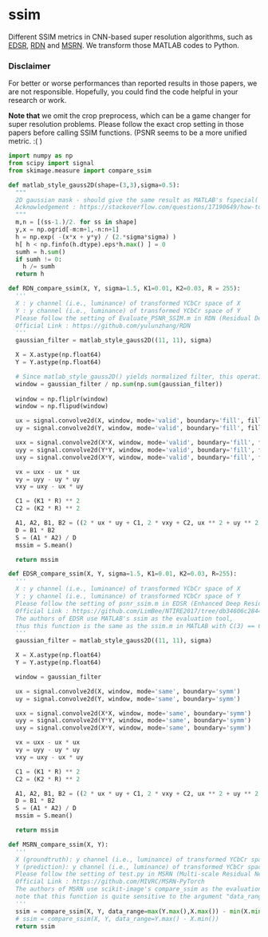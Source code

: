 # ssim
Different SSIM metrics in CNN-based super resolution algorithms, such as [EDSR](https://github.com/LimBee/NTIRE2017/tree/db34606c2844e89317aac8728a2de562ef1f8aba), [RDN](https://github.com/yulunzhang/RDN) and [MSRN](https://github.com/MIVRC/MSRN-PyTorch).
We transform those MATLAB codes to Python. 

### Disclaimer
For better or worse performances than reported results in those papers, we are not responsible. Hopefully, you could find the code helpful in your research or work.

**Note that** we omit the crop preprocess, which can be a game changer for super resolution problems. 
Please follow the exact crop setting in those papers before calling SSIM functions. (PSNR seems to be a more unified metric. :( )

```python
import numpy as np
from scipy import signal
from skimage.measure import compare_ssim

def matlab_style_gauss2D(shape=(3,3),sigma=0.5):
  """
  2D gaussian mask - should give the same result as MATLAB's fspecial('gaussian',[shape],[sigma])
  Acknowledgement : https://stackoverflow.com/questions/17190649/how-to-obtain-a-gaussian-filter-in-python (Author@ali_m)
  """
  m,n = [(ss-1.)/2. for ss in shape]
  y,x = np.ogrid[-m:m+1,-n:n+1]
  h = np.exp( -(x*x + y*y) / (2.*sigma*sigma) )
  h[ h < np.finfo(h.dtype).eps*h.max() ] = 0
  sumh = h.sum()
  if sumh != 0:
    h /= sumh
  return h

def RDN_compare_ssim(X, Y, sigma=1.5, K1=0.01, K2=0.03, R = 255):
  '''
  X : y channel (i.e., luminance) of transformed YCbCr space of X
  Y : y channel (i.e., luminance) of transformed YCbCr space of Y
  Please follow the setting of Evaluate_PSNR_SSIM.m in RDN (Residual Dense Network for Image Super-Resolution CVPR2018).
  Official Link : https://github.com/yulunzhang/RDN
  '''
  gaussian_filter = matlab_style_gauss2D((11, 11), sigma)

  X = X.astype(np.float64)
  Y = Y.astype(np.float64)

  # Since matlab_style_gauss2D() yields normalized filter, this operation can be deprecated.
  window = gaussian_filter / np.sum(np.sum(gaussian_filter))
  
  window = np.fliplr(window)
  window = np.flipud(window)

  ux = signal.convolve2d(X, window, mode='valid', boundary='fill', fillvalue=0)
  uy = signal.convolve2d(Y, window, mode='valid', boundary='fill', fillvalue=0)

  uxx = signal.convolve2d(X*X, window, mode='valid', boundary='fill', fillvalue=0)
  uyy = signal.convolve2d(Y*Y, window, mode='valid', boundary='fill', fillvalue=0)
  uxy = signal.convolve2d(X*Y, window, mode='valid', boundary='fill', fillvalue=0)

  vx = uxx - ux * ux
  vy = uyy - uy * uy
  vxy = uxy - ux * uy

  C1 = (K1 * R) ** 2
  C2 = (K2 * R) ** 2

  A1, A2, B1, B2 = ((2 * ux * uy + C1, 2 * vxy + C2, ux ** 2 + uy ** 2 + C1, vx + vy + C2))
  D = B1 * B2
  S = (A1 * A2) / D
  mssim = S.mean()

  return mssim

def EDSR_compare_ssim(X, Y, sigma=1.5, K1=0.01, K2=0.03, R=255):
  '''
  X : y channel (i.e., luminance) of transformed YCbCr space of X
  Y : y channel (i.e., luminance) of transformed YCbCr space of Y
  Please follow the setting of psnr_ssim.m in EDSR (Enhanced Deep Residual Networks for Single Image Super-Resolution CVPRW2017).
  Official Link : https://github.com/LimBee/NTIRE2017/tree/db34606c2844e89317aac8728a2de562ef1f8aba
  The authors of EDSR use MATLAB's ssim as the evaluation tool, 
  thus this function is the same as the ssim.m in MATLAB with C(3) == C(2)/2. 
  '''
  gaussian_filter = matlab_style_gauss2D((11, 11), sigma)

  X = X.astype(np.float64)
  Y = Y.astype(np.float64)

  window = gaussian_filter

  ux = signal.convolve2d(X, window, mode='same', boundary='symm')
  uy = signal.convolve2d(Y, window, mode='same', boundary='symm')

  uxx = signal.convolve2d(X*X, window, mode='same', boundary='symm')
  uyy = signal.convolve2d(Y*Y, window, mode='same', boundary='symm')
  uxy = signal.convolve2d(X*Y, window, mode='same', boundary='symm')

  vx = uxx - ux * ux
  vy = uyy - uy * uy
  vxy = uxy - ux * uy

  C1 = (K1 * R) ** 2
  C2 = (K2 * R) ** 2

  A1, A2, B1, B2 = ((2 * ux * uy + C1, 2 * vxy + C2, ux ** 2 + uy ** 2 + C1, vx + vy + C2))
  D = B1 * B2
  S = (A1 * A2) / D
  mssim = S.mean()

  return mssim

def MSRN_compare_ssim(X, Y):
  '''
  X (groundtruth): y channel (i.e., luminance) of transformed YCbCr space of X
  Y (prediction): y channel (i.e., luminance) of transformed YCbCr space of Y
  Please follow the setting of test.py in MSRN (Multi-scale Residual Network for Image Super-Resolution ECCV2018).
  Official Link : https://github.com/MIVRC/MSRN-PyTorch
  The authors of MSRN use scikit-image's compare_ssim as the evaluation tool, 
  note that this function is quite sensitive to the argument "data_range", emprically, the larger the higher output.
  '''
  ssim = compare_ssim(X, Y, data_range=max(Y.max(),X.max()) - min(X.min(),Y.min()) # one may obtain a slightly higher output than original setting
  # ssim = compare_ssim(X, Y, data_range=Y.max() - X.min())
  return ssim
```
